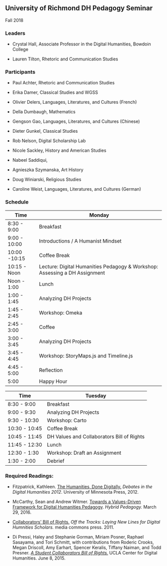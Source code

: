 
## University of Richmond DH Pedagogy Seminar

Fall 2018

### **Leaders**

- Crystal Hall, Associate Professor in the Digital Humanities, Bowdoin
College

- Lauren Tilton, Rhetoric and Communication Studies

### **Participants**

-   Paul Achter, Rhetoric and Communication Studies

-   Erika Damer, Classical Studies and WGSS

-   Olivier Delers, Languages, Literatures, and Cultures (French)

-   Della Dumbaugh, Mathematics

-   Gengson Gao, Languages, Literatures, and Cultures (Chinese)

-   Dieter Gunkel, Classical Studies

-   Rob Nelson, Digital Scholarship Lab

-   Nicole Sackley, History and American Studies

-   Nabeel Saddiqui,

-   Agnieszka Szymanska, Art History

-   Doug Winiarski, Religious Studies

-   Caroline Weist, Languages, Literatures, and Cultures (German)

### Schedule

Time | Monday
 --- | --- 
  8:30 - 9:00    | Breakfast
  9:00 - 10:00   | Introductions / A Humanist Mindset
  10:00 -10:15   | Coffee Break
  10:15 - Noon   | Lecture: Digital Humanities Pedagogy & Workshop: Assessing a DH Assignment
  Noon - 1:00    | Lunch
  1:00 - 1:45    | Analyzing DH Projects
  1:45 - 2:45    | Workshop: Omeka
  2:45 - 3:00    | Coffee
  3:00 - 3:45    | Analyzing DH Projects
  3:45 - 4:45    | Workshop: StoryMaps.js and Timeline.js
  4:45 - 5:00    | Reflection
  5:00           | Happy Hour


Time | Tuesday
 --- | --- 
  8:30 - 9:00    | Breakfast
  9:00 - 9:30    |  Analyzing DH Projects
  9:30 - 10:30   | Workshop: Carto
  10:30 - 10:45  |  Coffee Break
  10:45 - 11:45  |  DH Values and Collaborators Bill of Rights
  11:45 - 12:30  |  Lunch
  12:30 - 1:30   |  Workshop: Draft an Assignment
  1:30 - 2:00    |  Debrief

### **Required Readings:**

-   Fitzpatrick, Kathleen. [The Humanities, Done Digitally.](http://dhdebates.gc.cuny.edu/debates/text/30) *Debates in the Digital Humanities* *2012*. University of Minnesota Press, 2012.

-   McCarthy, Sean and Andrew Witmer. [Towards a Values-Driven Framework for Digital Humanities Pedagogy](https://hybridpedagogy.org/values-driven-framework-digital-humanities-pedagogy/). *Hybrid Pedagogy.* March 29, 2016.

-  [Collaborators' Bill of Rights.](http://mcpress.media-commons.org/offthetracks/part-one-models-for-collaboration-career-paths-acquiring-institutional-support-and-transformation-in-the-field/a-collaboration/collaborators%E2%80%99-bill-of-rights/) *Off the Tracks: Laying New Lines for Digital Humnities Scholars.* media commons press. 2011.

-   Di Pressi, Haley and Stephanie Gorman, Miriam Posner, Raphael Sasayama, and Tori Schmitt, 
with contributions from Roderic  Crooks, Megan Driscoll, Amy Earhart, Spencer Keralis, Tiffany Naiman, 
and Todd Presner. [*A Student Collaborators Bill of Rights.*](https://cdh.ucla.edu/news/a-student-collaborators-bill-of-rights/) UCLA Center for Digital Humanities. June 8, 2015.


